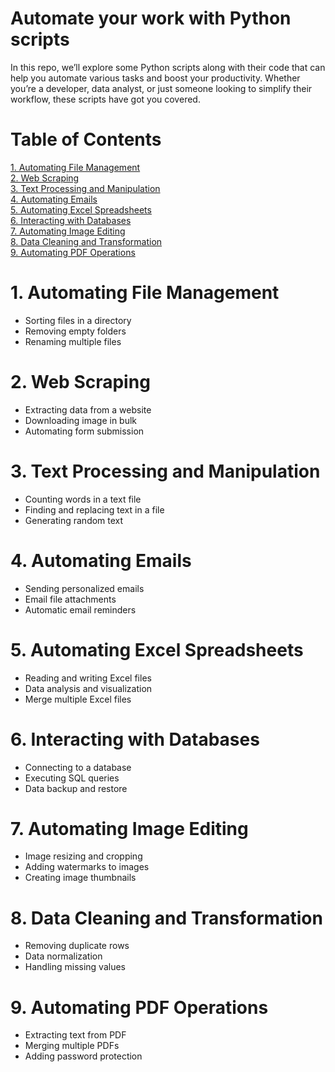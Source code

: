 # Automate your work with Python scripts

In this repo, we’ll explore some Python scripts along with their code that can help you automate various tasks and
boost your productivity. Whether you’re a developer, data analyst, or just someone looking to simplify their workflow,
these scripts have got you covered.

# Table of Contents
[1. Automating File Management](#automating-file-management)  
[2. Web Scraping](#web-scraping)   
[3. Text Processing and Manipulation](#text-processing-and-manipulation)  
[4. Automating Emails](#automating-emails)  
[5. Automating Excel Spreadsheets](#automating-excel-spreadsheets)  
[6. Interacting with Databases](#interacting-with-databases)        
[7. Automating Image Editing](#automating-image-editing)      
[8. Data Cleaning and Transformation](#data-cleaning-and-transformation)      
[9. Automating PDF Operations](#automating-pdf-operations)                

# 1. Automating File Management <a name="automating-file-management"></a>
- Sorting files in a directory
- Removing empty folders
- Renaming multiple files

# 2. Web Scraping <a name="web-scraping"></a>
- Extracting data from a website
- Downloading image in bulk
- Automating form submission

# 3. Text Processing and Manipulation <a name="text-processing-and-manipulation"></a>
- Counting words in a text file
- Finding and replacing text in a file
- Generating random text

# 4. Automating Emails <a name="automating-emails"></a>
- Sending personalized emails
- Email file attachments
- Automatic email reminders

# 5. Automating Excel Spreadsheets <a name="automating-excel-spreadsheets"></a>
- Reading and writing Excel files
- Data analysis and visualization
- Merge multiple Excel files

# 6. Interacting with Databases <a name="interacting-with-databases"></a>
- Connecting to a database
- Executing SQL queries
- Data backup and restore

# 7. Automating Image Editing <a name="automating-image-editing"></a>
- Image resizing and cropping
- Adding watermarks to images
- Creating image thumbnails

# 8. Data Cleaning and Transformation <a name="data-cleaning-and-transformation"></a>
- Removing duplicate rows
- Data normalization
- Handling missing values

# 9. Automating PDF Operations <a name="automating-pdf-operations"></a>
- Extracting text from PDF
- Merging multiple PDFs
- Adding password protection
